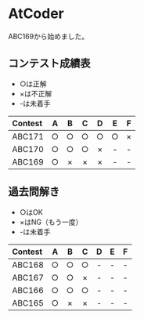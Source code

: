# AtCoder

ABC169から始めました。

## コンテスト成績表
* ○は正解
* ×は不正解
* -は未着手

| Contest | A | B | C | D | E | F |
| :--- | :---: | :---: | :---: | :---: | :---: | :---: |
| ABC171 | ○ | ○ | ○ | ○ | ○ | × |
| ABC170 | ○ | ○ | ○ | × | - | - |
| ABC169 | ○ | × | × | × | - | - |

## 過去問解き
* ○はOK
* ×はNG（もう一度）
* -は未着手

| Contest | A | B | C | D | E | F |
| :--- | :---: | :---: | :---: | :---: | :---: | :---: |
| ABC168 | ○ | ○ | ○ | - | - | - |
| ABC167 | ○ | ○ | × | - | - | - |
| ABC166 | ○ | ○ | ○ | - | - | - |
| ABC165 | ○ | × | × | - | - | - |
